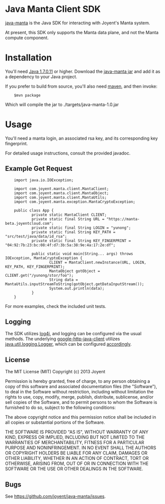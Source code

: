 # Java Manta Client SDK
[java-manta](http://joyent.github.com/java-manta) is the Java SDK for interacting
with Joyent's Manta system.

At present, this SDK only supports the Manta data plane, and not the Manta
compute component.

# Installation
You'll need [ Java
1.7.0.11](http://www.oracle.com/technetwork/java/javase/downloads/index.html)
or higher. Download the [java-manta
jar](https://github.com/joyent/java-manta/blob/master/target/java-manta-1.0.jar)
and add it as a dependency to your Java project.

If you prefer to build from source, you'll also need
[maven](https://maven.apache.org/), and then invoke:

        $mvn package

Which will compile the jar to ./targets/java-manta-1.0.jar

# Usage

You'll need a manta login, an associated rsa key, and its corresponding key
fingerprint.

For detailed usage instructions, consult the provided javadoc.

## Example Get Request
        import java.io.IOException;

        import com.joyent.manta.client.MantaClient;
        import com.joyent.manta.client.MantaObject;
        import com.joyent.manta.client.MantaUtils;
        import com.joyent.manta.exception.MantaCryptoException;

        public class App {
                private static MantaClient CLIENT;
                private static final String URL = "https://manta-beta.joyentcloud.com";
                private static final String LOGIN = "yunong";
                private static final String KEY_PATH = "src/test/java/data/id_rsa";
                private static final String KEY_FINGERPRINT = "04:92:7b:23:bc:08:4f:d7:3b:5a:38:9e:4a:17:2e:df";

                public static void main(String... args) throws IOException, MantaCryptoException {
                        CLIENT = MantaClient.newInstance(URL, LOGIN, KEY_PATH, KEY_FINGERPRINT);
                        MantaObject gotObject = CLIENT.get("/yunong/stor/foo");
                        String data = MantaUtils.inputStreamToString(gotObject.getDataInputStream());
                        System.out.println(data);
                }
        }


For more examples, check the included unit tests.

## Logging

The SDK utilizes [log4j](https://logging.apache.org/log4j/1.2/), and logging
can be configured via the usual methods. The underlying
[google-http-java-client](https://code.google.com/p/google-http-java-client/)
utilizes
[java.util.logging.Logger](http://docs.oracle.com/javase/7/docs/api/java/util/logging/Logger.html),
which can be configured
[accordingly](https://code.google.com/p/google-http-java-client/wiki/HTTP).


## License

The MIT License (MIT)
Copyright (c) 2013 Joyent

Permission is hereby granted, free of charge, to any person obtaining a copy of
this software and associated documentation files (the "Software"), to deal in
the Software without restriction, including without limitation the rights to
use, copy, modify, merge, publish, distribute, sublicense, and/or sell copies of
the Software, and to permit persons to whom the Software is furnished to do so,
subject to the following conditions:

The above copyright notice and this permission notice shall be included in all
copies or substantial portions of the Software.

THE SOFTWARE IS PROVIDED "AS IS", WITHOUT WARRANTY OF ANY KIND, EXPRESS OR
IMPLIED, INCLUDING BUT NOT LIMITED TO THE WARRANTIES OF MERCHANTABILITY,
FITNESS FOR A PARTICULAR PURPOSE AND NONINFRINGEMENT. IN NO EVENT SHALL THE
AUTHORS OR COPYRIGHT HOLDERS BE LIABLE FOR ANY CLAIM, DAMAGES OR OTHER
LIABILITY, WHETHER IN AN ACTION OF CONTRACT, TORT OR OTHERWISE, ARISING FROM,
OUT OF OR IN CONNECTION WITH THE SOFTWARE OR THE USE OR OTHER DEALINGS IN THE
SOFTWARE.

## Bugs

See <https://github.com/joyent/java-manta/issues>.

